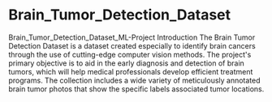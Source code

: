 # Brain_Tumor_Detection_Dataset
Brain_Tumor_Detection_Dataset_ML-Project
Introduction
The Brain Tumor Detection Dataset is a dataset created especially to identify brain cancers through
the use of cutting-edge computer vision methods. The project's primary objective is to aid in the
early diagnosis and detection of brain tumors, which will help medical professionals develop
efficient treatment programs. The collection includes a wide variety of meticulously annotated
brain tumor photos that show the specific labels associated tumor locations.
